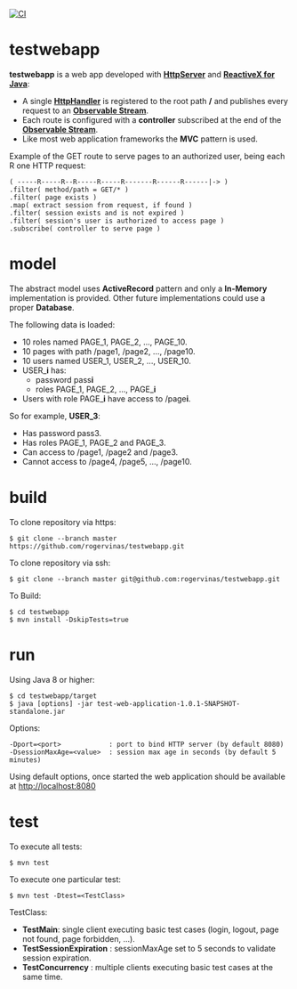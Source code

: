 [![CI](https://github.com/rogervinas/testwebapp/actions/workflows/maven.yml/badge.svg?branch=master)](https://github.com/rogervinas/testwebapp/actions/workflows/maven.yml)

# testwebapp

**testwebapp** is a web app developed with [**HttpServer**](https://docs.oracle.com/javase/8/docs/jre/api/net/httpserver/spec/com/sun/net/httpserver/HttpServer.html) and [**ReactiveX for Java**](https://github.com/ReactiveX/RxJava):

* A single [**HttpHandler**](https://docs.oracle.com/javase/8/docs/jre/api/net/httpserver/spec/com/sun/net/httpserver/HttpHandler.html) is registered to the root path **/** and publishes every request to an [**Observable Stream**](http://reactivex.io/RxJava/javadoc/rx/Observable.html).
* Each route is configured with a **controller** subscribed at the end of the [**Observable Stream**](http://reactivex.io/RxJava/javadoc/rx/Observable.html). 
* Like most web application frameworks the **MVC** pattern is used.

Example of the GET route to serve pages to an authorized user, being each R one HTTP request:

```
( -----R-----R--R-----R-----R-------R------R------|-> )
.filter( method/path = GET/* )
.filter( page exists )
.map( extract session from request, if found )
.filter( session exists and is not expired )
.filter( session's user is authorized to access page )
.subscribe( controller to serve page )
```

# model

The abstract model uses **ActiveRecord** pattern and only a **In-Memory** implementation is provided. Other future implementations could use a proper **Database**. 

The following data is loaded:

* 10 roles named PAGE_1, PAGE_2, ..., PAGE_10. 
* 10 pages with path /page1, /page2, ..., /page10.
* 10 users named USER_1, USER_2, ..., USER_10.
* USER_**i** has:
	* password pass**i**
	* roles PAGE_1, PAGE_2, ..., PAGE_**i**
* Users with role PAGE_**i** have access to /page**i**.

So for example, **USER_3**:

* Has password pass3.
* Has roles PAGE_1, PAGE_2 and PAGE_3.
* Can access to /page1, /page2 and /page3.
* Cannot access to /page4, /page5, ..., /page10.

# build

To clone repository via https:
```
$ git clone --branch master https://github.com/rogervinas/testwebapp.git
```
To clone repository via ssh:
```
$ git clone --branch master git@github.com:rogervinas/testwebapp.git
```
To Build:
```
$ cd testwebapp
$ mvn install -DskipTests=true
```

# run

Using Java 8 or higher:

```
$ cd testwebapp/target
$ java [options] -jar test-web-application-1.0.1-SNAPSHOT-standalone.jar
```

Options:

```
-Dport=<port>            : port to bind HTTP server (by default 8080)
-DsessionMaxAge=<value>  : session max age in seconds (by default 5 minutes)
```

Using default options, once started the web application should be available at [http://localhost:8080](http://localhost:8080)

# test

To execute all tests:

```
$ mvn test
```

To execute one particular test:

```
$ mvn test -Dtest=<TestClass>
```

TestClass:

* **TestMain**: single client executing basic test cases (login, logout, page not found, page forbidden, ...).
* **TestSessionExpiration** : sessionMaxAge set to 5 seconds to validate session expiration.
* **TestConcurrency** : multiple clients executing basic test cases at the same time.
